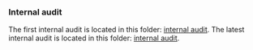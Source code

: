 ### Internal audit
The first internal audit is located in this folder: [internal audit](https://github.com/dvilelaf/meme-ooorr/blob/main/audits/internal).
The latest internal audit is located in this folder: [internal audit](https://github.com/dvilelaf/meme-ooorr/blob/main/audits/internal2).